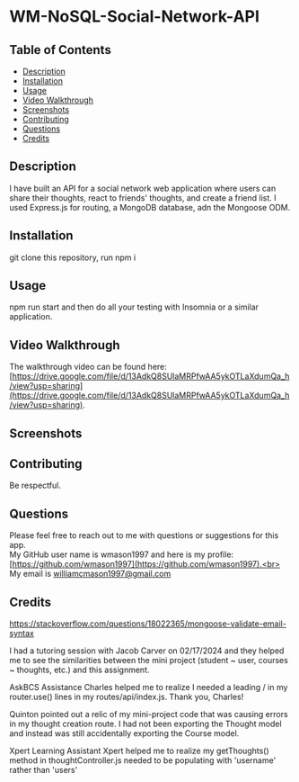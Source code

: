 # WM-NoSQL-Social-Network-API


## Table of Contents
* [Description](#description)
* [Installation](#installation-instructions)
* [Usage](#usage-instructions)
* [Video Walkthrough](#video)
* [Screenshots](#screenshots)
* [Contributing](#contribution-guidelines)
* [Questions](#questions)
* [Credits](#credits)


## Description <a name="description"></a> 
I have built an API for a social network web application where users can share their thoughts, react to friends' thoughts, and create a friend list. I used Express.js for routing, a MongoDB database, adn the Mongoose ODM.

## Installation <a name="installation-instructions"></a>
git clone this repository, run npm i

## Usage <a name="usage-instructions"></a>
npm run start and then do all your testing with Insomnia or a similar application.

## Video Walkthrough <a name = "video"></a>

The walkthrough video can be found here: [https://drive.google.com/file/d/13AdkQ8SUlaMRPfwAA5ykOTLaXdumQa_h/view?usp=sharing](https://drive.google.com/file/d/13AdkQ8SUlaMRPfwAA5ykOTLaXdumQa_h/view?usp=sharing).

## Screenshots <a name = "screenshots"></a>
  

## Contributing <a name="contribution-guidelines"></a>
Be respectful.

## Questions <a name="questions">
Please feel free to reach out to me with questions or suggestions for this app.<br>
My GitHub user name is wmason1997 and here is my profile: [https://github.com/wmason1997](https://github.com/wmason1997).<br>
My email is williamcmason1997@gmail.com

## Credits

https://stackoverflow.com/questions/18022365/mongoose-validate-email-syntax

I had a tutoring session with Jacob Carver on 02/17/2024 and they helped me to see the similarities between the mini project (student ~ user, courses ~ thoughts, etc.) and this assignment.

AskBCS Assistance
Charles helped me to realize I needed a leading / in my router.use() lines in my routes/api/index.js. Thank you, Charles!

Quinton pointed out a relic of my mini-project code that was causing errors in my thought creation route. I had not been exporting the Thought model and instead was still accidentally exporting the Course model.

Xpert Learning Assistant
Xpert helped me to realize my getThoughts() method in thoughtController.js needed to be populating with 'username' rather than 'users'